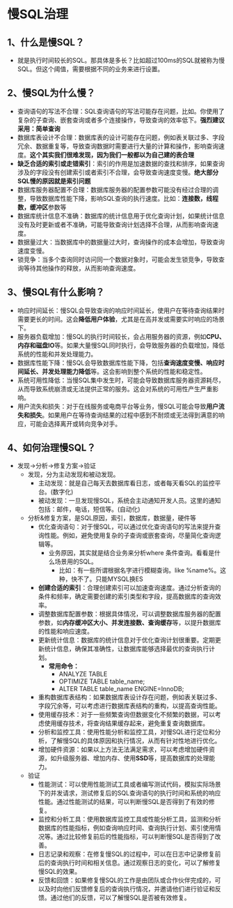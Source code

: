 # 慢SQL治理



## 1、什么是慢SQL？

- 就是执行时间较长的SQL。那具体是多长？比如超过100ms的SQL就被称为慢SQL。但这个阈值，需要根据不同的业务来进行设置。


## 2、慢SQL为什么慢？

- 查询语句的写法不合理：SQL查询语句的写法可能存在问题，比如。你使用了复杂的子查询、嵌套查询或者多个连接操作，导致查询的效率低下。**强烈建议采用：简单查询**
- 数据库表设计不合理：数据库表的设计可能存在问题，例如表关联过多、字段冗余、数据重复等，导致查询数据时需要进行大量的计算和操作，影响查询速度。**这个其实我们很难发现，因为我们一般都以为自己建的表合理**
- **缺乏合适的索引或走错索引**：索引的作用是加速数据的查找和排序，如果查询涉及的字段没有创建索引或者索引不合理，会导致查询速度变慢。**绝大部分SQL慢的原因就是索引问题**
- 数据库服务器配置不合理：数据库服务器的配置参数可能没有经过合理的调整，导致数据库性能下降，影响SQL查询的执行速度。比如：**连接数，线程数，缓冲区**参数等
- 数据库统计信息不准确：数据库的统计信息用于优化查询计划，如果统计信息没有及时更新或者不准确，可能导致查询计划选择不合理，从而影响查询速度。
- 数据量过大：当数据库中的数据量过大时，查询操作的成本会增加，导致查询速度变慢。
- 锁竞争：当多个查询同时访问同一个数据对象时，可能会发生锁竞争，导致查询等待其他操作的释放，从而影响查询速度。

## 3、慢SQL有什么影响？

- 响应时间延长：慢SQL会导致查询的响应时间延长，使用户在等待查询结果时需要更长的时间。这会**降低用户体验**，尤其是在高并发或需要实时响应的场景下。
- 服务器负载增加：慢SQL的执行时间较长，会占用服务器的资源，例如**CPU、内存和磁盘IO**等。如果大量慢SQL同时执行，会导致服务器的负载增加，降低系统的性能和并发处理能力。
- 数据库性能下降：慢SQL会导致数据库性能下降，包括**查询速度变慢、响应时间延长、并发处理能力降低**等。这会影响到整个系统的性能和稳定性。
- 系统可用性降低：当慢SQL集中发生时，可能会导致数据库服务器资源耗尽，从而导致系统崩溃或无法提供正常的服务。这会对系统的可用性产生严重影响。
- 用户流失和损失：对于在线服务或电商平台等业务，慢SQL可能会导致**用户流失和损失**。如果用户在等待查询结果的过程中感到不耐烦或无法得到满意的响应，可能会选择离开或转向竞争对手。

## 4、如何治理慢SQL？

- 发现->分析->修复方案->验证
  - 发现，分为主动发现和被动发现。
    - 主动发现：就是自己每天去数据库看日志，或者每天看SQL的监控平台。(数字化)
    - 被动发现：一旦发现慢SQL，系统会主动通知开发人员。这里的通知包括：邮件，电话，短信等。(自动化)
  - 分析&修复方案，是SQL原因，索引，数据库，数据量，硬件等
    - 优化查询语句：对于慢SQL，可以通过优化查询语句的写法来提升查询性能。例如，避免使用复杂的子查询或嵌套查询，尽量简化查询逻辑等。
      - 业务原因，其实就是结合业务来分析where 条件查询。看看是什么场景用的SQL。
        - 比如：有一些所谓根据名字进行模糊查询。like %name%。这种，快不了。只能MYSQL换ES
    - **创建合适的索引**：合理创建索引可以加速查询速度。通过分析查询的条件和频率，确定需要创建的索引类型和字段，提高数据库的查询效率。
    - 调整数据库配置参数：根据具体情况，可以调整数据库服务器的配置参数，如**内存缓冲区大小、并发连接数、查询缓存**等，以提升数据库的性能和响应速度。
    - 更新统计信息：数据库的统计信息对于优化查询计划很重要。定期更新统计信息，确保其准确性，让数据库能够选择最优的查询执行计划。
      - **常用命令：**
        - ANALYZE TABLE
        - OPTIMIZE TABLE table_name;
        - ALTER TABLE table_name ENGINE=InnoDB;
    - 重构数据库表结构：如果数据库表设计存在问题，例如表关联过多、字段冗余等，可以考虑进行数据库表结构的重构，以提高查询性能。
    - 使用缓存技术：对于一些频繁查询但数据变化不频繁的数据，可以考虑使用缓存技术，将查询结果缓存起来，避免重复查询数据库。
    - 分析和监控工具：使用性能分析和监控工具，对慢SQL进行定位和分析，了解慢SQL的具体原因和执行情况，从而有针对性地进行优化。
    - 增加硬件资源：如果以上方法无法满足需求，可以考虑增加硬件资源，如升级服务器、增加内存、使用**SSD**等，提高数据库的处理能力。
  - 验证
    - 性能测试：可以使用性能测试工具或者编写测试代码，模拟实际场景下的并发请求，测试修复后的SQL查询语句的执行时间和系统的响应性能。通过性能测试的结果，可以判断慢SQL是否得到了有效的修复。
    - 监控和分析工具：使用数据库监控工具或性能分析工具，监测和分析数据库的性能指标，例如查询响应时间、查询执行计划、索引使用情况等。通过比较修复前后的性能指标，可以判断慢SQL是否得到了改善。
    - 日志记录和观察：在修复慢SQL的过程中，可以在日志中记录修复前后的查询执行时间和相关信息。通过观察日志的变化，可以了解修复慢SQL的效果。
    - 反馈和回馈：如果修复慢SQL的工作是由团队或合作伙伴完成的，可以及时向他们反馈修复后的查询执行情况，并邀请他们进行验证和反馈。通过他们的反馈，可以了解慢SQL是否被有效修复。